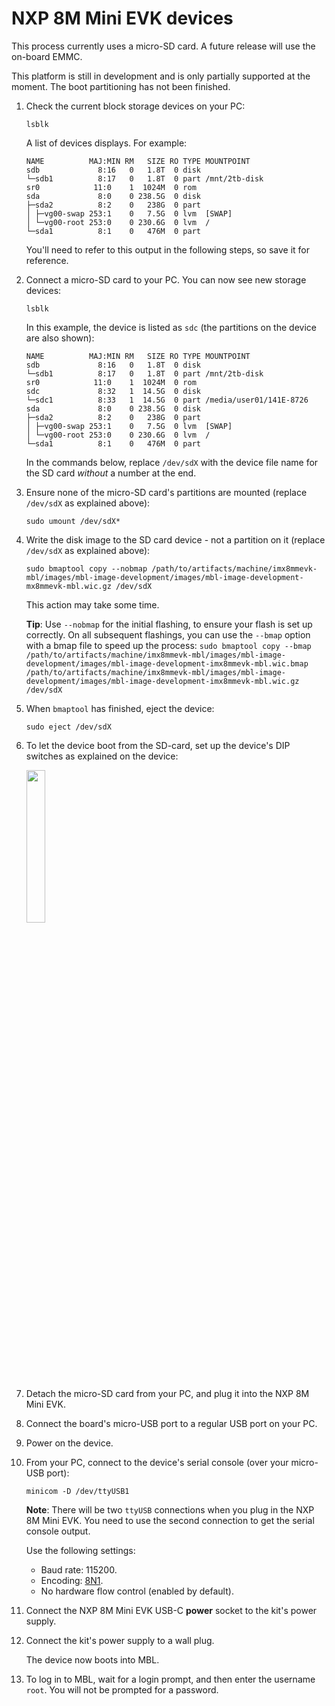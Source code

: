 # NXP 8M Mini EVK devices

<span class="tips">This process currently uses a micro-SD card. A future release will use the on-board EMMC.</span>

<span class="notes">This platform is still in development and is only partially supported at the moment. The boot partitioning has not been finished.</span>

1. Check the current block storage devices on your PC:

    ```
    lsblk
    ```

    A list of devices displays. For example:

    ```
    NAME          MAJ:MIN RM   SIZE RO TYPE MOUNTPOINT
    sdb             8:16   0   1.8T  0 disk
    └─sdb1          8:17   0   1.8T  0 part /mnt/2tb-disk
    sr0            11:0    1  1024M  0 rom  
    sda             8:0    0 238.5G  0 disk
    ├─sda2          8:2    0   238G  0 part
    │ ├─vg00-swap 253:1    0   7.5G  0 lvm  [SWAP]
    │ └─vg00-root 253:0    0 230.6G  0 lvm  /
    └─sda1          8:1    0   476M  0 part
    ```

   You'll need to refer to this output in the following steps, so save it for reference.

1. Connect a micro-SD card to your PC. You can now see new storage devices:

    ```
    lsblk
    ```

    In this example, the device is listed as `sdc` (the partitions on the device are also shown):

    ```
    NAME          MAJ:MIN RM   SIZE RO TYPE MOUNTPOINT
    sdb             8:16   0   1.8T  0 disk
    └─sdb1          8:17   0   1.8T  0 part /mnt/2tb-disk
    sr0            11:0    1  1024M  0 rom  
    sdc             8:32   1  14.5G  0 disk
    └─sdc1          8:33   1  14.5G  0 part /media/user01/141E-8726
    sda             8:0    0 238.5G  0 disk
    ├─sda2          8:2    0   238G  0 part
    │ ├─vg00-swap 253:1    0   7.5G  0 lvm  [SWAP]
    │ └─vg00-root 253:0    0 230.6G  0 lvm  /
    └─sda1          8:1    0   476M  0 part
    ```

    <span class="notes">In the commands below, replace `/dev/sdX` with the device file name for the SD card _without_ a number at the end.</span>

1. Ensure none of the micro-SD card's partitions are mounted (replace `/dev/sdX` as explained above):

    ```
    sudo umount /dev/sdX*
    ```

1. Write the disk image to the SD card device - not a partition on it (replace `/dev/sdX` as explained above):

    ```
    sudo bmaptool copy --nobmap /path/to/artifacts/machine/imx8mmevk-mbl/images/mbl-image-development/images/mbl-image-development-mx8mmevk-mbl.wic.gz /dev/sdX
    ```

    This action may take some time.

    <span class="tips">**Tip**: Use `--nobmap` for the initial flashing, to ensure your flash is set up correctly. On all subsequent flashings, you can use the `--bmap` option with a bmap file to speed up the process: `sudo bmaptool copy --bmap /path/to/artifacts/machine/imx8mmevk-mbl/images/mbl-image-development/images/mbl-image-development-imx8mmevk-mbl.wic.bmap /path/to/artifacts/machine/imx8mmevk-mbl/images/mbl-image-development/images/mbl-image-development-imx8mmevk-mbl.wic.gz /dev/sdX`</span>

1. When `bmaptool` has finished, eject the device:

    ```
    sudo eject /dev/sdX
    ```

1. To let the device boot from the SD-card, set up the device's DIP switches as explained on the device:

    <img src="https://s3-us-west-2.amazonaws.com/mbed-linux-os-docs-images/IMX8-DIP.jpg" width="25%" align="middle" />

1. Detach the micro-SD card from your PC, and plug it into the NXP 8M Mini EVK.

1. Connect the board's micro-USB port to a regular USB port on your PC.

1. Power on the device.

1. From your PC, connect to the device's serial console (over your micro-USB port):

    ```
    minicom -D /dev/ttyUSB1
    ```

    <span class="notes">**Note**: There will be two `ttyUSB` connections when you plug in the NXP 8M Mini EVK. You need to use the second connection to get the serial console output.</span>

    Use the following settings:

    * Baud rate: 115200.
    * Encoding: [8N1](https://en.wikipedia.org/wiki/8-N-1).
    * No hardware flow control (enabled by default).

1. Connect the NXP 8M Mini EVK USB-C **power** socket to the kit's power supply.

1. Connect the kit's power supply to a wall plug.

    The device now boots into MBL.

1. To log in to MBL, wait for a login prompt, and then enter the username `root`. You will not be prompted for a password.
